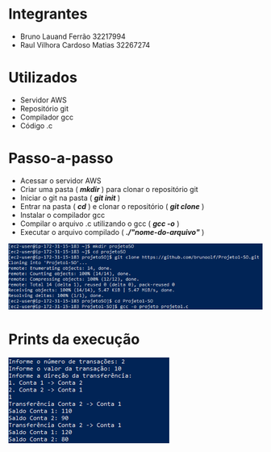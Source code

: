 # Integrantes

- Bruno Lauand Ferrão 32217994
- Raul Vilhora Cardoso Matias 32267274

# Utilizados

- Servidor AWS
- Repositório git
- Compilador gcc
- Código .c

# Passo-a-passo

- Acessar o servidor AWS
- Criar uma pasta ( **_mkdir_** ) para clonar o repositório git
- Iniciar o git na pasta ( **_git init_** )
- Entrar na pasta ( **_cd_** ) e clonar o repositório ( **_git clone_** )
- Instalar o compilador gcc
- Compilar o arquivo .c utilizando o gcc ( **_gcc -o_** )
- Executar o arquivo compilado ( **_./"nome-do-arquivo"_** )

<img src="/Prints/print2.png">

# Prints da execução

<img src="/Prints/print.png">
